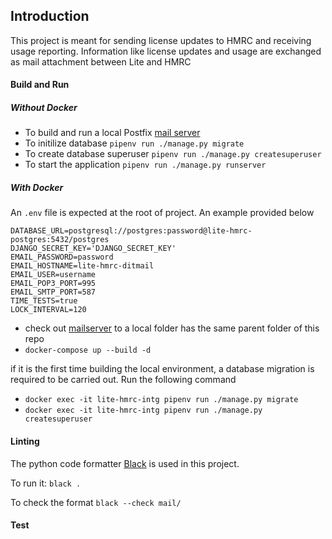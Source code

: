 ## Introduction
This project is meant for sending license updates to HMRC and receiving usage reporting. Information like license updates
and usage are exchanged as mail attachment between Lite and HMRC

#### Build and Run


##### Without Docker
- To build and run a local Postfix [mail server](https://github.com/uktrade/mailserver)
- To initilize database
`pipenv run ./manage.py migrate`
- To create database superuser `pipenv run ./manage.py createsuperuser`
- To start the application
`pipenv run ./manage.py runserver`

##### With Docker 

An `.env` file is expected at the root of project. An example provided below
```properties
DATABASE_URL=postgresql://postgres:password@lite-hmrc-postgres:5432/postgres
DJANGO_SECRET_KEY='DJANGO_SECRET_KEY'
EMAIL_PASSWORD=password
EMAIL_HOSTNAME=lite-hmrc-ditmail
EMAIL_USER=username
EMAIL_POP3_PORT=995
EMAIL_SMTP_PORT=587
TIME_TESTS=true
LOCK_INTERVAL=120
```
- check out [mailserver](https://github.com/uktrade/mailserver) to a local folder 
has the same parent folder of this repo 
- `docker-compose up --build -d`

if it is the first time building the local environment, a database migration is required to be carried out. 
Run the following command

- `docker exec -it lite-hmrc-intg pipenv run ./manage.py migrate`
- `docker exec -it lite-hmrc-intg pipenv run ./manage.py createsuperuser`

#### Linting
The python code formatter [Black](https://black.readthedocs.io/en/stable/) is used in this project.

To run it: `black .`

To check the format `black --check mail/`

#### Test
